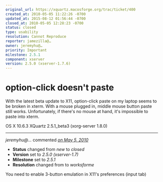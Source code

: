 ```yaml
---
original_url: https://xquartz.macosforge.org/trac/ticket/400
created_at: 2010-05-05 11:22:26 -0700
updated_at: 2015-08-12 01:56:44 -0700
closed_at: 2010-05-05 12:28:23 -0700
status: closed
type: usability
resolution: Cannot Reproduce
reporter: jamezilla@…
owner: jeremyhu@…
priority: Important
milestone: 2.5.1
component: xserver
version: 2.5.0 (xserver-1.7.6)
---
```


option-click doesn't paste
==========================


With the latest beta update to X11, option-click paste on my laptop seems to be broken in xterm. With a mouse plugged in, middle mouse button paste still works. Unfortunately, if there's no mouse at hand, it's impossible to paste into xterm.

OS X 10.6.3
XQuartz 2.5.1\_beta3 (xorg-server 1.8.0)



---

*jeremyhu@…* commented *[on May 5, 2010](https://xquartz.macosforge.org/trac/ticket/400#comment:1 "May 5, 2010 at 12:28 PM PDT")*

-   **Status** changed from *new* to *closed*
-   **Version** set to *2.5.0 (xserver-1.7)*
-   **Milestone** set to *2.5.1*
-   **Resolution** changed from to *worksforme*

You need to enable 3-button emulation in X11's preferences (input tab)



